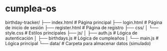 # cumplea-os
birthday-tracker/
├── index.html          # Página principal
├── login.html          # Página de inicio de sesión
├── register.html       # Página de registro
├── css/
│   └── style.css       # Estilos principales
├── js/
│   ├── auth.js         # Lógica de autenticación
│   ├── birthdays.js    # Lógica de cumpleaños
│   └── main.js         # Lógica principal
└── data/               # Carpeta para almacenar datos (simulado)
